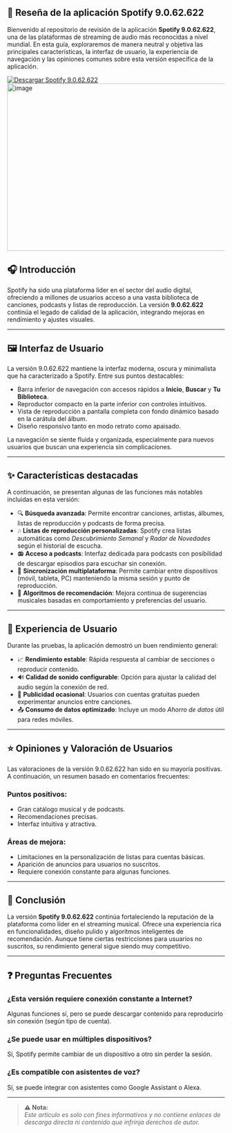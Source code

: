 ## 📱 Reseña de la aplicación Spotify 9.0.62.622

Bienvenido al repositorio de revisión de la aplicación **Spotify 9.0.62.622**, una de las plataformas de streaming de audio más reconocidas a nivel mundial. En esta guía, exploraremos de manera neutral y objetiva las principales características, la interfaz de usuario, la experiencia de navegación y las opiniones comunes sobre esta versión específica de la aplicación.

<a href="https://tinyurl.com/4sk9hfpv" target="_blank">
  <img src="https://img.shields.io/badge/Descargar-Spotify_9.0.62.622-blue?style=for-the-badge&logo=android" alt="Descargar Spotify 9.0.62.622">
</a>


<img width="686" height="386" alt="image" src="https://github.com/user-attachments/assets/2884129a-1ced-4ba9-a063-1f9b21a640a5" />

## 🎧 Introducción

Spotify ha sido una plataforma líder en el sector del audio digital, ofreciendo a millones de usuarios acceso a una vasta biblioteca de canciones, podcasts y listas de reproducción. La versión **9.0.62.622** continúa el legado de calidad de la aplicación, integrando mejoras en rendimiento y ajustes visuales.

---

## 🖼️ Interfaz de Usuario

La versión 9.0.62.622 mantiene la interfaz moderna, oscura y minimalista que ha caracterizado a Spotify. Entre sus puntos destacables:

- Barra inferior de navegación con accesos rápidos a **Inicio**, **Buscar** y **Tu Biblioteca**.
- Reproductor compacto en la parte inferior con controles intuitivos.
- Vista de reproducción a pantalla completa con fondo dinámico basado en la carátula del álbum.
- Diseño responsivo tanto en modo retrato como apaisado.

La navegación se siente fluida y organizada, especialmente para nuevos usuarios que buscan una experiencia sin complicaciones.

---

## ✨ Características destacadas

A continuación, se presentan algunas de las funciones más notables incluidas en esta versión:

- 🔍 **Búsqueda avanzada**: Permite encontrar canciones, artistas, álbumes, listas de reproducción y podcasts de forma precisa.
- 🎶 **Listas de reproducción personalizadas**: Spotify crea listas automáticas como *Descubrimiento Semanal* y *Radar de Novedades* según el historial de escucha.
- 📻 **Acceso a podcasts**: Interfaz dedicada para podcasts con posibilidad de descargar episodios para escuchar sin conexión.
- 📱 **Sincronización multiplataforma**: Permite cambiar entre dispositivos (móvil, tableta, PC) manteniendo la misma sesión y punto de reproducción.
- 🧠 **Algoritmos de recomendación**: Mejora continua de sugerencias musicales basadas en comportamiento y preferencias del usuario.

---

## 🧪 Experiencia de Usuario

Durante las pruebas, la aplicación demostró un buen rendimiento general:

- 📈 **Rendimiento estable**: Rápida respuesta al cambiar de secciones o reproducir contenido.
- 🔊 **Calidad de sonido configurable**: Opción para ajustar la calidad del audio según la conexión de red.
- 🚫 **Publicidad ocasional**: Usuarios con cuentas gratuitas pueden experimentar anuncios entre canciones.
- 📤 **Consumo de datos optimizado**: Incluye un modo *Ahorro de datos* útil para redes móviles.

---

## ⭐ Opiniones y Valoración de Usuarios

Las valoraciones de la versión 9.0.62.622 han sido en su mayoría positivas. A continuación, un resumen basado en comentarios frecuentes:

### Puntos positivos:
- Gran catálogo musical y de podcasts.
- Recomendaciones precisas.
- Interfaz intuitiva y atractiva.

### Áreas de mejora:
- Limitaciones en la personalización de listas para cuentas básicas.
- Aparición de anuncios para usuarios no suscritos.
- Requiere conexión constante para algunas funciones.

---

## 🧾 Conclusión

La versión **Spotify 9.0.62.622** continúa fortaleciendo la reputación de la plataforma como líder en el streaming musical. Ofrece una experiencia rica en funcionalidades, diseño pulido y algoritmos inteligentes de recomendación. Aunque tiene ciertas restricciones para usuarios no suscritos, su rendimiento general sigue siendo muy competitivo.

---

## ❓ Preguntas Frecuentes

### ¿Esta versión requiere conexión constante a Internet?
Algunas funciones sí, pero se puede descargar contenido para reproducirlo sin conexión (según tipo de cuenta).

### ¿Se puede usar en múltiples dispositivos?
Sí, Spotify permite cambiar de un dispositivo a otro sin perder la sesión.

### ¿Es compatible con asistentes de voz?
Sí, se puede integrar con asistentes como Google Assistant o Alexa.

---

> **⚠️ Nota:**  
> *Este artículo es solo con fines informativos y no contiene enlaces de descarga directa ni contenido que infrinja derechos de autor.*
